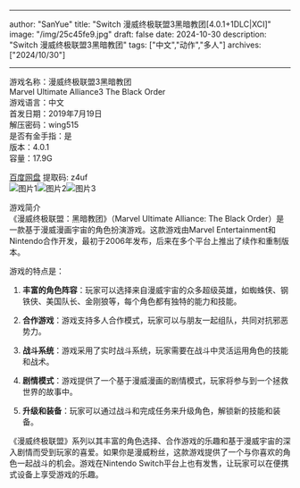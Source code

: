 
---
author: "SanYue"
title: "Switch 漫威终极联盟3黑暗教团[4.0.1+1DLC|XCI]"
image: "/img/25c45fe9.jpg"
draft: false
date: 2024-10-30
description: "Switch 漫威终极联盟3黑暗教团"
tags: ["中文","动作","多人"]
archives: ["2024/10/30"]

---

游戏名称：漫威终极联盟3黑暗教团   
Marvel Ultimate Alliance3 The Black Order    
游戏语言：中文  
首发日期：2019年7月19日  
解压密码：wing515  
是否有金手指：是  
版本：4.0.1   
容量：17.9G

[百度网盘](https://pan.baidu.com/s/1A3-9RSEAGdY7Al-o1FgUgw) 提取码: z4uf  
![图片1](/img/6154b6c4.jpg)![图片2](/img/c15fe2a3.jpg)![图片3](/img/eb811bb167a3.jpeg)  

游戏简介  
《漫威终极联盟：黑暗教团》（Marvel Ultimate Alliance: The Black Order）是一款基于漫威漫画宇宙的角色扮演游戏。这款游戏由Marvel Entertainment和Nintendo合作开发，最初于2006年发布，后来在多个平台上推出了续作和重制版本。

游戏的特点是：

1. **丰富的角色阵容**：玩家可以选择来自漫威宇宙的众多超级英雄，如蜘蛛侠、钢铁侠、美国队长、金刚狼等，每个角色都有独特的能力和技能。

2. **合作游戏**：游戏支持多人合作模式，玩家可以与朋友一起组队，共同对抗邪恶势力。

3. **战斗系统**：游戏采用了实时战斗系统，玩家需要在战斗中灵活运用角色的技能和战术。

4. **剧情模式**：游戏提供了一个基于漫威漫画的剧情模式，玩家将参与到一个拯救世界的故事中。

5. **升级和装备**：玩家可以通过战斗和完成任务来升级角色，解锁新的技能和装备。

《漫威终极联盟》系列以其丰富的角色选择、合作游戏的乐趣和基于漫威宇宙的深入剧情而受到玩家的喜爱。如果你是漫威粉丝，这款游戏提供了一个与你喜欢的角色一起战斗的机会。游戏在Nintendo Switch平台上也有发售，让玩家可以在便携式设备上享受游戏的乐趣。
